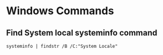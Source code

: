 <!-- TITLE: Windowscommands -->
<!-- SUBTITLE: A quick summary of Windowscommands -->

# Windows Commands
## Find System local systeminfo command

```text
systeminfo | findstr /B /C:"System Locale"
```
